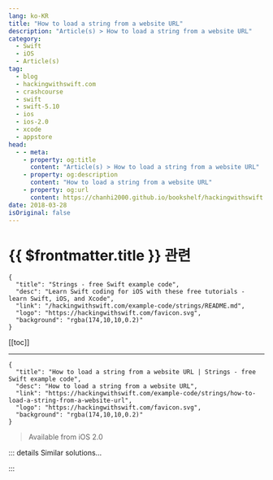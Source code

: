 ```yaml
---
lang: ko-KR
title: "How to load a string from a website URL"
description: "Article(s) > How to load a string from a website URL"
category:
  - Swift
  - iOS
  - Article(s)
tag: 
  - blog
  - hackingwithswift.com
  - crashcourse
  - swift
  - swift-5.10
  - ios
  - ios-2.0
  - xcode
  - appstore
head:
  - - meta:
    - property: og:title
      content: "Article(s) > How to load a string from a website URL"
    - property: og:description
      content: "How to load a string from a website URL"
    - property: og:url
      content: https://chanhi2000.github.io/bookshelf/hackingwithswift.com/example-code/strings/how-to-load-a-string-from-a-website-url.html
date: 2018-03-28
isOriginal: false
---
```


# {{ $frontmatter.title }} 관련

```component VPCard
{
  "title": "Strings - free Swift example code",
  "desc": "Learn Swift coding for iOS with these free tutorials - learn Swift, iOS, and Xcode",
  "link": "/hackingwithswift.com/example-code/strings/README.md",
  "logo": "https://hackingwithswift.com/favicon.svg",
  "background": "rgba(174,10,10,0.2)"
}
```

[[toc]]

---

```component VPCard
{
  "title": "How to load a string from a website URL | Strings - free Swift example code",
  "desc": "How to load a string from a website URL",
  "link": "https://hackingwithswift.com/example-code/strings/how-to-load-a-string-from-a-website-url",
  "logo": "https://hackingwithswift.com/favicon.svg",
  "background": "rgba(174,10,10,0.2)"
}
```

> Available from iOS 2.0

<!-- TODO: 작성 -->

<!-- 
It takes just a few lines of Swift code to load the contents of a website URL, but there are three things you need to be careful with:

- Creating a `URL` might fail if you pass a bad site, so you need to unwrap its optional return value.
<li>Loading a URL's contents might fail because the site might be down (for example), so it might throw an error. This means you need to wrap the call into a `do/catch` block.
<li>Accessing network data is slow, so you really want to do this on a background thread.

Here's the code:

```swift
if let url = URL(string: "https://www.hackingwithswift.com") {
    do {
        let contents = try String(contentsOf: url)
        print(contents)
    } catch {
        // contents could not be loaded
    }
} else {
    // the URL was bad!
}
```

If you want to run that on a background thread (and you really ought to!) you should either use GCD's `async()` or `performSelector(inBackground:)`.

-->

::: details Similar solutions…

<!--
/quick-start/swiftui/how-to-load-a-remote-image-from-a-url">How to load a remote image from a URL 
/example-code/uikit/how-to-load-a-remote-image-url-into-uiimageview">How to load a remote image URL into UIImageView 
/example-code/strings/how-to-convert-a-string-to-a-safe-format-for-url-slugs-and-filenames">How to convert a string to a safe format for URL slugs and filenames 
/example-code/strings/how-to-detect-a-url-in-a-string-using-nsdatadetector">How to detect a URL in a String using NSDataDetector 
/example-code/system/how-to-open-a-url-in-safari">How to open a URL in Safari</a>
-->

:::


